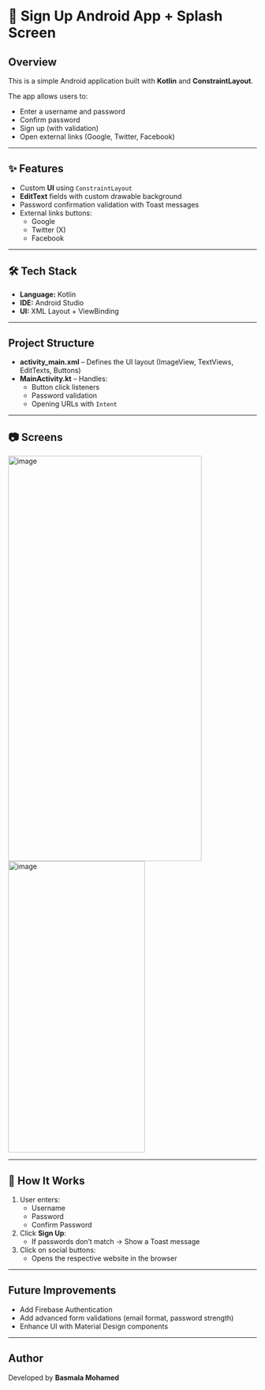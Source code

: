 # 📱 Sign Up Android App + Splash Screen

## Overview
This is a simple Android application built with **Kotlin** and **ConstraintLayout**.  

The app allows users to:
- Enter a username and password
- Confirm password
- Sign up (with validation)
- Open external links (Google, Twitter, Facebook)

---

## ✨ Features
- Custom **UI** using `ConstraintLayout`
- **EditText** fields with custom drawable background
- Password confirmation validation with Toast messages
- External links buttons:
  - Google
  - Twitter (X)
  - Facebook

---

## 🛠 Tech Stack
- **Language:** Kotlin  
- **IDE:** Android Studio  
- **UI:** XML Layout + ViewBinding  

---

## Project Structure

- **activity_main.xml** – Defines the UI layout (ImageView, TextViews, EditTexts, Buttons)
- **MainActivity.kt** – Handles:
  - Button click listeners
  - Password validation
  - Opening URLs with `Intent`

---

## 📷 Screens

<img width="392" height="822" alt="image" src="https://github.com/user-attachments/assets/2f9e645e-f8a3-487f-89dc-da7836bef3dd" />
<img width="277" height="591" alt="image" src="https://github.com/user-attachments/assets/433409f2-d236-4ad8-b524-d3a48a73e534" />


---


## 🚀 How It Works
1. User enters:
   - Username
   - Password
   - Confirm Password
2. Click **Sign Up**:
   - If passwords don’t match → Show a Toast message
3. Click on social buttons:
   - Opens the respective website in the browser

---

## Future Improvements
- Add Firebase Authentication
- Add advanced form validations (email format, password strength)
- Enhance UI with Material Design components

---

## Author
Developed by **Basmala Mohamed**
